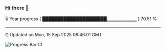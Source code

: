 ### Hi there 👋

⏳ Year progress { █████████████████████▁▁▁▁▁▁▁▁▁ } 70.51 %

---

⏰ Updated on Mon, 15 Sep 2025 08:46:01 GMT

![Progress Bar CI](https://github.com/IshwaranRudhara/GIT-ACTION/workflows/Progress%20Bar%20CI/badge.svg)
